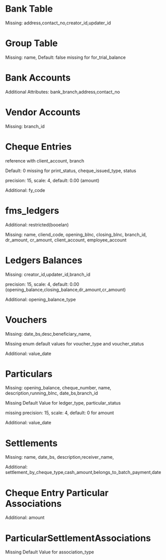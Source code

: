 # Bank Table
Missing: address,contact_no,creator_id,updater_id

# Group Table
Missing: name,
Default: false missing for for_trial_balance

# Bank Accounts
Additional Attributes: bank_branch,address,contact_no

# Vendor Accounts
Missing: branch_id

# Cheque Entries
reference with client_account, branch

Default: 0 missing for print_status, cheque_issued_type, status

precision: 15, scale: 4, default: 0.00 (amount)

Additional: fy_code

# fms_ledgers
Additional: restricted(booelan)

Missing: name, cliend_code, opening_blnc, closing_blnc, branch_id, dr_amount, cr_amount, client_account, employee_account

# Ledgers Balances
Missing: creator_id,updater_id,branch_id

precision: 15, scale: 4, default: 0.00 (opening_balance,closing_balance,dr_amount,cr_amount)

Additional: opening_balance_type

# Vouchers
Missing: date_bs,desc,beneficiary_name,

Missing enum default values for voucher_type and voucher_status

Additional: value_date

# Particulars
Missing: opening_balance, cheque_number, name, description,running_blnc, date_bs,branch_id

Missing Default Value for ledger_type, particular_status

missing precision: 15, scale: 4, default: 0 for amount

Additional: value_date

# Settlements
Missing: name, date_bs, description,receiver_name, 

Additional: settlement_by_cheque_type,cash_amount,belongs_to_batch_payment,date

# Cheque Entry Particular Associations
Additional: amount

# ParticularSettlementAssociations
Missing Default Value for association_type

